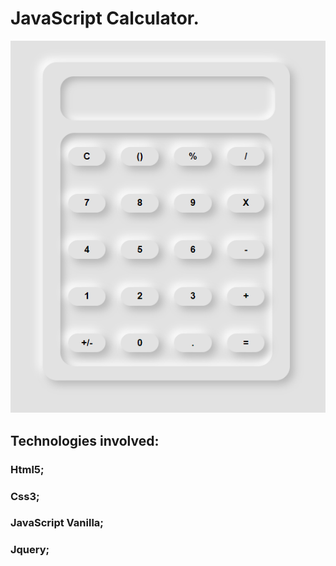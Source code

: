 # JavaScript Calculator.
![Alt text](https://github.com/Rafasennin/JavaScript-Calculator/blob/main/img/template.png)

## Technologies involved:
### Html5; 
### Css3; 
### JavaScript Vanilla;
### Jquery;



